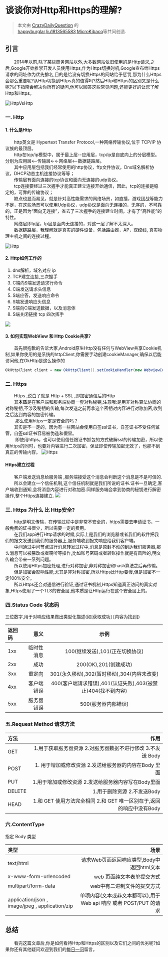 # 谈谈你对Http和Https的理解?

> 本文由 [CrazyDailyQuestion](https://github.com/MicroKibaco/CrazyDailyQuestion/issues/1) 的 [happyburglar](https://github.com/happyburglar),[liu1813565583](https://github.com/liu1813565583),[MicroKibaco](https://github.com/MicroKibaco)等共同创造.
## 引言


&emsp;&emsp;2014年以前,除了某些商务网站以外,大多数网站依旧使用的是Http请求,之后,Google开始推崇开发人员使用Https,作为Https切换时机,Google宣布给Https请求的网址作为优先排名,目的是给没有切换Https的网站给予惩罚,那为什么Https会那么重要呢?从Http切换到Https真的值得吗?然后Http和Https的区别又是什么呢?以下指南会解决你所有的疑问,他可以回答这些常见问题,还能更好的让您了解Http和Https。

![HttpVsHttp](https://seopressor.com/wp-content/uploads/2017/07/HTTP-vs-HTTPS.png)

### 一. Http
#### 1. 什么是Http
&emsp;&emsp;http英文是 Hypertext Transfer Protocol,一种网络传输协议,位于 TCP/IP 协议族的最顶层。<br/>&emsp;&emsp;http在tcp/ip模型中，属于最上层--应用层，tcp/ip是自底向上的分层模型。分别为应用层<--传输层<-<-网络层<--数据链路层。<br/>&emsp;&emsp;其中应用层包括我们经常使用的http协议，ffp文件协议，Dns域名解析协议，DHCP动态主机连接协议等等；<br/>&emsp;&emsp;传输层有面向连接的tcp协议和面向无连接的udp协议。<br/>&emsp;&emsp;tcp连接要经过三次握手才能真正建立连接开始通信，因此，tcp的连接是稳定的，可靠的传输协议；<br/>&emsp;&emsp;缺点也显而易见，就是针对高性能需求的网络场景，如直播，游戏团战等能力不足，在这些场景可以使用Udp协议，udp协议是面向无连接的，无序的，不可靠的，正是因为“面向无连接”，省去了三次握手的连接建立时间，才有了“高性能”的特性。<br/>&emsp;&emsp;网络层即Ip层，Ip层是面向无连接的，对这一层了解不太深入。<br/>&emsp;&emsp;数据链路层，我理解就是真实的硬件设备，包括路由器，AP，双绞线, 真实物理主机之间的连接过程。

![Http](https://seopressor.com/wp-content/uploads/2017/07/Preserve-Referrer-Data.jpg)


#### 2. Http如何工作的

1. dns解析，域名对应 ip
2. TCP建立连接,三次握手
3. C端向S端发送请求行命令
4. C端发送请求头信息
5. S端应答，发送响应命令
6. S端发送响应头信息
7. S端向C端发送数据，以及消息体
8. S端关闭链接 tcp 四次挥手

<img src="https://image.slidesharecdn.com/quic-fastly-170706015317/95/altitude-sf-2017-quic-a-lowlatency-secure-transport-for-http-5-638.jpg"/>

#### 3. 如何实现WebView 和 Http Cookie共享?
&emsp;&emsp;首先很抱歉的告诉大家,Android原生Http没有任何与WebView共享Cookie机制,如果你使用的是系统的httpClient,你需要手动创建cookieManager,确保以后能访问他,在OkHttp是这么操作的

```java
OkHttpClient client = new OkHttpClient().setCookieHandler(new WebviewCookieHandler());
```

### 二. Https
&emsp;&emsp;Https ,说白了就是 Http + SSL ,即加密通信后的Http<br/>&emsp;&emsp;其**本质**是在客户端和服务端协商一套对称秘钥,注意哦:是用非对称算法协商的对称秘钥,不涉及秘钥的传输,每次发送之前再拿这个密钥对内容进行对称加密,收到之后达到内容的加密传输。<br/>&emsp;&emsp; 那么使用https一定是安全的吗？<br/>&emsp;&emsp;其实是不一定的，因为有一些网站会使用自签ssl证书，自签证书不受任何监管，自签ssl证书容易被伪造和假冒。<br/>&emsp;&emsp; 即使用https，也可以使用信任跟证书抓包的方式破解ssl的传输加密，所以使用https的同时，也要对内容进行二次加密，保证即使传输加密无效了，也那不到真正的传输内容。
![Https](https://seopressor.com/wp-content/uploads/2017/07/AMP-HTTPS.png)

#### Https建立过程
&emsp;&emsp;客户端发送消息给服务端 ,服务端接受这个消息会判断这个消息是不是可信的.<br/>&emsp;&emsp;所以会建立一个信任机制,这个信任机制就是我们所说的证书.证书一旦确定,客户端收到通知,会将消息内容进行对称加密.同样服务端会拿到协商的秘钥进行解密操作,整个Https连接建立.
<img src="https://raw.githubusercontent.com/MicroKibaco/CrazyMindMap/master/images/https/https.png"/>
### 三. Https 为什么 比 Http安全?

&emsp;&emsp;http是明文传输，在传输过程中是非常不安全的，https需要去申请证书，一般免费的证书很少，所以需要一定的费用。<br/>&emsp;&emsp;在我们app进行Http请求的时候,实际上是我们的浏览器或者我们的软件把我们的报文发送到我们的服务器上,服务端收到报文响应给我们客户端。<br/>&emsp;&emsp;中间通过中间节点进行消息转发过程中,消息是原封不动的到达我们服务器,那么消息可以被篡改或者窃听等操作,比如账号密码或者转账操作就是有风险的,明文传输会带来一系列问题。<br/>&emsp;&emsp;所以使用Https加密处理,进行对称加密,非对称加密和hash算法之后再传输。<br/>&emsp;&emsp;但是加密会影响性能,尤其是非对称加密,所以Https比Http要慢,但是加密不一定100%安全。<br/>&emsp;&emsp;所以Https还会对通信进行验证,通过证书机制,Https知道真正访问的真实对象,Https使用了一个TLS的安全层,他本质是让Http运行在这个安全层上的。

### 四.Status Code 状态码

三位数字,用于对响应结果做出类型化描述(如[获取成功] [内容为找到])

| 返回码     | 意义 | 示例| 
| :------- | ----: | :---: |
|1xx  | 临时性消息| 100(继续发送),101(正在切换协议) |  
|2xx  | 成功 | 200(OK),201(创建成功) |  
|3xx  | 重定向| 301(永久移动),302(暂时移动),304(内容未改变)|    
|4xx  | 客户端错误| 400(客户端请求错误),401(认证失败),403(被禁止)404(找不到内容)|  
|5xx  | 服务器错误| 500(服务器内部错误)| 

### 五.Request Method 请求方法

| 方法     | 作用 | 
| :------- | ----: |
|GET  | 1.用于获取服务器资源 2.对服务器数据不进行修改 3.不发送 Body  |  
|POST  | 1. 用于增加或修改资源 2.发送给服务器的内容在Body 里面 |  
|PUT  | 1.用于增加或修改资源 2.发送给服务器内容写在Body里面|   
|DELETE  | 1.用于删除资源 2.不发送Body| 
|HEAD  | 1.和 GET 使用方法完全相同 2.和 GET 唯一区别在于,返回的响应中没有Body|   

### 六.ContentType
指定 Body 类型

| 类型     | 场景 | 
| :------- | ----: | 
| text/html  | 请求Web页面返回响应类型,Body中返回html文本| 
|x-www-form-urlencoded  | web 页面纯文本表单提交方式 | 
|multipart/form-data  | web中有二进制文件的提交方式|   
|application/json , image/jpeg , application/zip   | 单项内容(文本或非文本都可以),用于 Web api 响应 或者 POST/PUT 的请求| 
 

## 总结
&emsp;&emsp;看完这篇文章后,你是如何看待Http和Https的区别以及它们之间的优劣呢?如果你还有其他疑问欢迎到我们的[每日一问](https://github.com/MicroKibaco/CrazyDailyQuestion/issues/1)留言。

